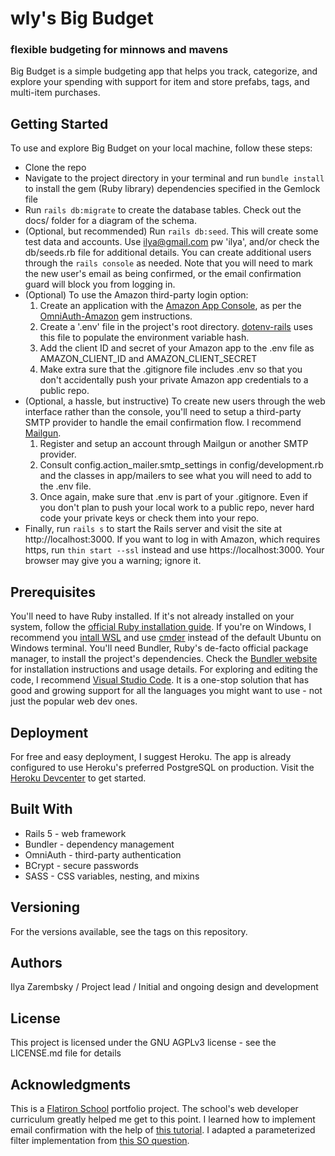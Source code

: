 # wly's Big Budget
### flexible budgeting for minnows and mavens

Big Budget is a simple budgeting app that helps you track, categorize, and explore your spending with support for item and store prefabs, tags, and multi-item purchases.

## Getting Started

To use and explore Big Budget on your local machine, follow these steps:
* Clone the repo
* Navigate to the project directory in your terminal and run `bundle install` to install the gem (Ruby library) dependencies specified in the Gemlock file
* Run `rails db:migrate` to create the database tables. Check out the docs/ folder for a diagram of the schema. 
* (Optional, but recommended) Run `rails db:seed`. This will create some test data and accounts. Use ilya@gmail.com pw 'ilya', and/or check the db/seeds.rb file for additional details. You can create additional users through the `rails console` as needed. Note that you will need to mark the new user's email as being confirmed, or the email confirmation guard will block you from logging in.
* (Optional) To use the Amazon third-party login option:
    1. Create an application with the [Amazon App Console](https://login.amazon.com/manageApps), as per the [OmniAuth-Amazon](https://github.com/wingrunr21/omniauth-amazon) gem instructions.
    2. Create a '.env' file in the project's root directory. [dotenv-rails](https://github.com/bkeepers/dotenv) uses this file to populate the environment variable hash.
    3. Add the client ID and secret of your Amazon app to the .env file as AMAZON_CLIENT_ID and AMAZON_CLIENT_SECRET
    4. Make extra sure that the .gitignore file includes .env so that you don't accidentally push your private Amazon app credentials to a public repo.
* (Optional, a hassle, but instructive) To create new users through the web interface rather than the console, you'll need to setup a third-party SMTP provider to handle the email confirmation flow. I recommend [Mailgun](https://www.mailgun.com/).
    1. Register and setup an account through Mailgun or another SMTP provider.
    2. Consult config.action_mailer.smtp_settings in config/development.rb and the classes in app/mailers to see what you will need to add to the .env file.
    3. Once again, make sure that .env is part of your .gitignore. Even if you don't plan to push your local work to a public repo, never hard code your private keys or check them into your repo.
* Finally, run `rails s` to start the Rails server and visit the site at http://localhost:3000. If you want to log in with Amazon, which requires https, run `thin start --ssl` instead and use https://localhost:3000. Your browser may give you a warning; ignore it.

## Prerequisites
You'll need to have Ruby installed. If it's not already installed on your system, follow the [official Ruby installation guide](https://www.ruby-lang.org/en/documentation/installation/).
If you're on Windows, I recommend you [intall WSL](https://docs.microsoft.com/en-us/windows/wsl/install-win10) and use [cmder](http://cmder.net/) instead of the default Ubuntu on Windows terminal.
You'll need Bundler, Ruby's de-facto official package manager, to install the project's dependencies. Check the [Bundler website](https://bundler.io/) for installation instructions and usage details.
For exploring and  editing the code, I recommend [Visual Studio Code](https://code.visualstudio.com/). It is a one-stop solution that has good and growing support for all the languages you might want to use - not just the popular web dev ones.

## Deployment
For free and easy deployment, I suggest Heroku. The app is already configured to use Heroku's preferred PostgreSQL on production. Visit the [Heroku Devcenter](https://devcenter.heroku.com/) to get started.

## Built With
* Rails 5 - web framework
* Bundler - dependency management
* OmniAuth - third-party authentication
* BCrypt - secure passwords
* SASS - CSS variables, nesting, and mixins

## Versioning
For the versions available, see the tags on this repository.

## Authors
Ilya Zarembsky / Project lead / Initial and ongoing design and development

## License 
This project is licensed under the GNU AGPLv3 license - see the LICENSE.md file for details

## Acknowledgments
This is a [Flatiron School](https://flatironschool.com/) portfolio project. The school's web developer curriculum greatly helped me get to this point.
I learned how to implement email confirmation with the help of [this tutorial](https://coderwall.com/p/u56rra/ruby-on-rails-user-signup-email-confirmation-tutorial).
I adapted a parameterized filter implementation from [this SO question](https://stackoverflow.com/questions/5507026/before-filter-with-parameters).


